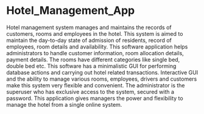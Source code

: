 # Hotel_Management_App

Hotel management system manages and maintains the records of customers, rooms and employees in the hotel. This system is aimed to maintain the day-to-day state of admission of residents, record of employees, room details and availability. This software application helps administrators  to handle customer information, room allocation details, payment details. The rooms have different categories like single bed, double bed etc. This software has a minimalistic GUI for performing database actions and carrying out hotel related transactions. Interactive GUI and the ability to manage various rooms, employees, drivers and customers make this system very flexible and convenient. The administrator is the superuser who has exclusive access to the system, secured with a password. This application gives managers the power and flexibility to manage the hotel from a single online system.
